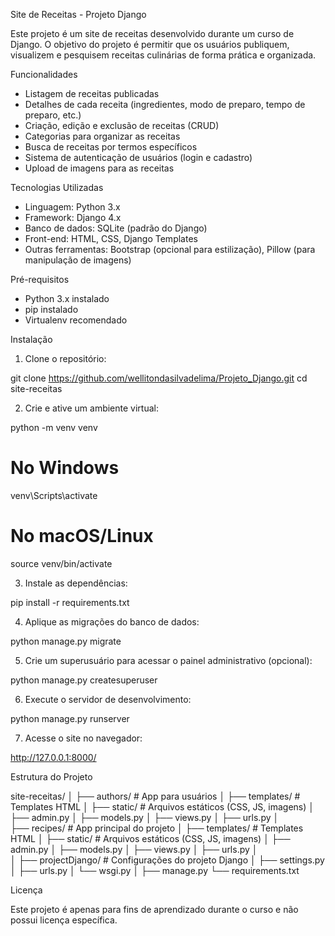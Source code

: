 Site de Receitas - Projeto Django

Este projeto é um site de receitas desenvolvido durante um curso de Django. O objetivo do projeto é permitir que os usuários publiquem, visualizem e pesquisem receitas culinárias de forma prática e organizada.

Funcionalidades

- Listagem de receitas publicadas
- Detalhes de cada receita (ingredientes, modo de preparo, tempo de preparo, etc.)
- Criação, edição e exclusão de receitas (CRUD)
- Categorias para organizar as receitas
- Busca de receitas por termos específicos
- Sistema de autenticação de usuários (login e cadastro)
- Upload de imagens para as receitas

Tecnologias Utilizadas

- Linguagem: Python 3.x
- Framework: Django 4.x
- Banco de dados: SQLite (padrão do Django)
- Front-end: HTML, CSS, Django Templates
- Outras ferramentas: Bootstrap (opcional para estilização), Pillow (para manipulação de imagens)

Pré-requisitos

- Python 3.x instalado
- pip instalado
- Virtualenv recomendado

Instalação

1. Clone o repositório:

git clone https://github.com/wellitondasilvadelima/Projeto_Django.git
cd site-receitas

2. Crie e ative um ambiente virtual:

python -m venv venv
# No Windows
venv\Scripts\activate
# No macOS/Linux
source venv/bin/activate

3. Instale as dependências:

pip install -r requirements.txt

4. Aplique as migrações do banco de dados:

python manage.py migrate

5. Crie um superusuário para acessar o painel administrativo (opcional):

python manage.py createsuperuser

6. Execute o servidor de desenvolvimento:

python manage.py runserver

7. Acesse o site no navegador:

http://127.0.0.1:8000/

Estrutura do Projeto

site-receitas/
│
├── authors/          # App para usuários
│   ├── templates/    # Templates HTML
│   ├── static/       # Arquivos estáticos (CSS, JS, imagens)
│   ├── admin.py
│   ├── models.py
│   ├── views.py
│   ├── urls.py
│   
├── recipes/          # App principal do projeto
│   ├── templates/    # Templates HTML
│   ├── static/       # Arquivos estáticos (CSS, JS, imagens)
│   ├── admin.py
│   ├── models.py
│   ├── views.py
│   ├── urls.py
│   
│
├── projectDjango/    # Configurações do projeto Django
│   ├── settings.py
│   ├── urls.py
│   └── wsgi.py
│
├── manage.py
└── requirements.txt


Licença

Este projeto é apenas para fins de aprendizado durante o curso e não possui licença específica.
